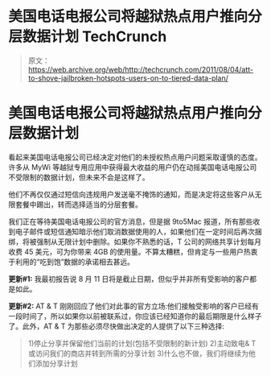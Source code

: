 # 美国电话电报公司将越狱热点用户推向分层数据计划 TechCrunch

> 原文：<https://web.archive.org/web/http://techcrunch.com/2011/08/04/att-to-shove-jailbroken-hotspots-users-on-to-tiered-data-plan/>

# 美国电话电报公司将越狱热点用户推向分层数据计划

看起来美国电话电报公司已经决定对他们的未授权热点用户问题采取谨慎的态度。许多从 MyWi 等越狱专用应用中获得最大收益的用户仍在动摇美国电话电报公司不受限制的数据计划，但未来不会是这样了。

他们不再仅仅通过短信向违规用户发送毫不掩饰的通知，而是决定将这些客户从无限套餐中踢出，转而选择适当的分层套餐。

我们正在等待美国电话电报公司的官方消息，但是据 9to5Mac 报道，所有那些收到电子邮件或短信通知暗示他们取消数据使用的人，如果他们在一定时间后再次捆绑，将被强制从无限计划中删除。如果你不熟悉的话，T 公司的网络共享计划每月收费 45 美元，可为你带来 4GB 的使用量。不算太糟糕，但肯定与一些用户热衷于利用的“吃到饱”数据的承诺相去甚远。

**更新#1:** 我最初报告说 8 月 11 日将是截止日期，但似乎并非所有受影响的客户都是如此。

**更新#2:** AT & T 刚刚回应了他们对此事的官方立场:他们接触受影响的客户已经有一段时间了，所以如果你以前被联系过，你应该已经知道你的最后期限是什么样子了。此外，AT & T 为那些必须尽快做出决定的人提供了以下三种选择:

> 1)停止分享并保留他们当前的计划(包括不受限制的新计划)
> 2)主动致电& T 或访问我们的商店并转到所需的分享计划
> 3)什么也不做，我们将继续为他们添加分享计划